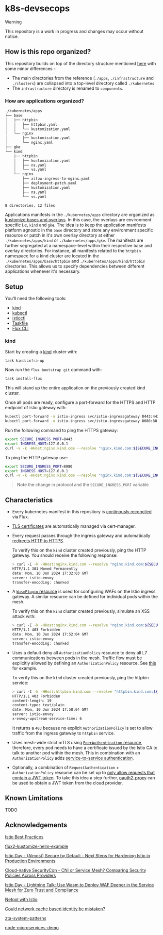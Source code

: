 # k8s-devsecops

> [!Warning]
> 
> This repository is a work in progress and changes may occur without notice.

## How is this repo organized?

This repository builds on top of the directory structure mentioned [here](https://github.com/fluxcd/flux2-kustomize-helm-example/tree/main?tab=readme-ov-file#repository-structure) with some minor differences -

- The main directories from the reference (`./apps`, `./infrastructure` and `./clusters`) are collapsed into a top-level directory called `./kubernetes`
- The `infrastructure` directory is renamed to `components`.

### How are applications organized?

```sh
./kubernetes/apps
├── base
│   ├── httpbin
│   │   ├── httpbin.yaml
│   │   └── kustomization.yaml
│   └── nginx
│       ├── kustomization.yaml
│       └── nginx.yaml
├── gke
└── kind
    ├── httpbin
    │   ├── kustomization.yaml
    │   ├── ns.yaml
    │   └── vs.yaml
    └── nginx
        ├── allow-ingress-to-nginx.yaml
        ├── deployment-patch.yaml
        ├── kustomization.yaml
        ├── ns.yaml
        └── vs.yaml

8 directories, 12 files
```

Applications manifests in the `./kubernetes/apps` directory are organized as [kustomize bases and overlays](https://kubernetes.io/docs/tasks/manage-kubernetes-objects/kustomization/#bases-and-overlays). In this case, the overlays are environment specific i.e, `kind` and `gke`. The idea is to keep the application manifests platform agnostic in the `base` directory and store any environment specific resource or patch in it's own overlay directory at either `./kubernetes/apps/kind` or `./kubernetes/apps/gke`. The manifests are further segregated at a namespace-level within their respective base and overlay directories. For instance, all manifests related to the `httpbin` namespace for a kind cluster are located in the `./kubernetes/apps/base/httpbin` and `./kubernetes/apps/kind/httpbin` directories. This allows us to specify dependencies between different applications whenever it's necessary.

## Setup

You'll need the following tools:

- [kind](https://kind.sigs.k8s.io/)
- [kubectl](https://kubernetes.io/docs/tasks/tools/#kubectl)
- [istioctl](https://cloud.google.com/service-mesh/v1.20/docs/downloading-istioctl)
- [Taskfile](https://taskfile.dev/)
- [Flux CLI](https://fluxcd.io/flux/cmd/)

### kind

Start by creating a [kind](https://kind.sigs.k8s.io/docs/user/quick-start#installation) cluster with:

```sh
task kind:infra-up
```

Now run the `flux bootstrap git` command with:

```sh
task install-flux
```

This will stand up the entire application on the previously created kind cluster.

Once all pods are ready, configure a port-forward for the HTTPS and HTTP endpoint of Istio gateway with:

```sh
kubectl port-forward -n istio-ingress svc/istio-ingressgateway 8443:443
kubectl port-forward -n istio-ingress svc/istio-ingressgateway 8080:80
```

Run the following command to ping the HTTPS gateway:

```sh
export SECURE_INGRESS_PORT=8443
export INGRESS_HOST=127.0.0.1
curl -v -k -HHost:nginx.kind.com --resolve "nginx.kind.com:${SECURE_INGRESS_PORT}:$INGRESS_HOST" "https://nginx.kind.com:${SECURE_INGRESS_PORT}/"
```

To ping the HTTP gateway use:

```sh
export SECURE_INGRESS_PORT=8080
export INGRESS_HOST=127.0.0.1
curl -v -k -HHost:nginx.kind.com --resolve "nginx.kind.com:${SECURE_INGRESS_PORT}:$INGRESS_HOST" "http://nginx.kind.com:${SECURE_INGRESS_PORT}/"
```

> Note the change in protocol and the `SECURE_INGRESS_PORT` variable

## Characteristics

- Every kubernetes manifest in this repository is [continously reconciled](https://github.com/vedantthapa/k8s-devsecops/blob/main/kubernetes/clusters/kind/flux-system/gotk-sync.yaml) via Flux.
- [TLS certificates](https://github.com/vedantthapa/k8s-devsecops/blob/main/kubernetes/components/configs/certificate.yaml) are automatically managed via cert-manager.
- Every request passes through the ingress gateway and automatically [redirects HTTP to HTTPS](https://github.com/vedantthapa/k8s-devsecops/blob/main/kubernetes/components/configs/gateway.yaml#L16-L17).

  To verify this on the `kind` cluster created previously, ping the HTTP gateway. You should receive the following response:

  ```sh
  > curl -I -k -HHost:nginx.kind.com --resolve "nginx.kind.com:${SECURE_INGRESS_PORT}:$INGRESS_HOST" "http://nginx.kind.com:${SECURE_INGRESS_PORT}/"
  HTTP/1.1 301 Moved Permanently
  date: Mon, 10 Jun 2024 17:32:03 GMT
  server: istio-envoy
  transfer-encoding: chunked
  ```

- A [`WasmPlugin` resource](https://github.com/vedantthapa/k8s-devsecops/blob/main/kubernetes/components/configs/waf.yaml) is used for configuring WAFs on the Istio ingress gateway. A similar resource can be defined for individual pods within the mesh.

  To verify this on the `kind` cluster created previously, simulate an XSS attack with:

  ```sh
  > curl -I -k -HHost:nginx.kind.com --resolve "nginx.kind.com:${SECURE_INGRESS_PORT}:$INGRESS_HOST" "https://nginx.kind.com:${SECURE_INGRESS_PORT}/?arg=<script>alert(0)</script>"
  HTTP/1.1 403 Forbidden
  date: Mon, 10 Jun 2024 17:52:04 GMT
  server: istio-envoy
  transfer-encoding: chunked
  ```

- Uses a default deny all `AuthorizationPolicy` resource to deny all L7 communications between pods in the mesh. Traffic flow must be explicitly allowed by defining an `AuthorizationPolicy` resource. See [this](https://github.com/vedantthapa/k8s-devsecops/blob/main/kubernetes/apps/kind/nginx/allow-ingress-to-nginx.yaml) for example.

  To verify this on the `kind` cluster created previously, ping the httpbin service:

  ```sh
  > curl -I -k -HHost:httpbin.kind.com --resolve "httpbin.kind.com:${SECURE_INGRESS_PORT}:$INGRESS_HOST" "https://httpbin.kind.com:${SECURE_INGRESS_PORT}/"
  HTTP/1.1 403 Forbidden
  content-length: 19
  content-type: text/plain
  date: Mon, 10 Jun 2024 17:58:04 GMT
  server: istio-envoy
  x-envoy-upstream-service-time: 6
  ```

  It returns a `403` because no explicit `AuthorizationPolicy` is set to allow traffic from the ingress gateway to `httpbin` service.

- Uses mesh-wide strict mTLS using [`PeerAuthentication` resource](https://github.com/vedantthapa/k8s-devsecops/blob/main/kubernetes/components/configs/strict-mtls.yaml), therefore, every pod needs to have a certificate issued by the Istio CA to talk to another pod within the mesh. This in combination with an `AuthorizationPolicy` adds [service-to-service authentication](https://github.com/vedantthapa/k8s-devsecops/blob/main/kubernetes/apps/kind/nginx/allow-ingress-to-nginx.yaml#L11-L15).

- Optionally, a combination of `RequestAuthentication` + `AuthorizationPolicy` resource can be set up to [only allow requests that contain a JWT token](https://github.com/vedantthapa/istio-oauth2/blob/main/istio/authnz/ingress-jwt.yaml). To take this idea a step further, [oauth2-proxy](https://github.com/oauth2-proxy/oauth2-proxy) can be used to obtain a JWT token from the cloud provider.

## Known Limitations
TODO

## Acknowledgements

[Istio Best Practices](https://istio.io/latest/docs/ops/best-practices/security/)

[flux2-kustomize-helm-example](https://github.com/fluxcd/flux2-kustomize-helm-example)

[Istio Day - (Almost) Secure by Default - Next Steps for Hardening Istio in Production Environments](https://www.youtube.com/watch?v=C4hADTuyGYc)

[Cloud-native SecurityCon - CNI or Service Mesh? Comparing Security Policies Across Providers](https://www.youtube.com/watch?v=L5UifNZCKhA&t)

[Istio Day - Lightning Talk: Use Wasm to Deploy WAF Deeper in the Service Mesh for Zero Trust and Compliance](https://www.youtube.com/watch?v=FPxAvjghJ3E)

[Netpol with Istio](https://istio.io/v1.10/blog/2017/0.1-using-network-policy/)

[Could network cache based identity be mistaken?](https://www.solo.io/blog/could-network-cache-based-identity-be-mistaken/)

[zta-system-patterns](https://github.com/PHACDataHub/zta-system-pattern)

[node-microservices-demo](https://github.com/PHACDataHub/node-microservices-demo)

